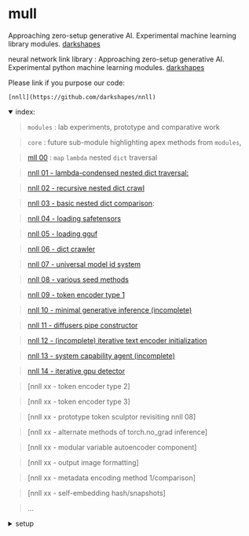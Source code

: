 # mull

Approaching zero-setup generative AI.  Experimental machine learning library modules. [darkshapes](https://github.com/darkshapes/)

neural network link library : Approaching zero-setup generative AI.
Experimental python machine learning modules. [darkshapes](https://github.com/darkshapes/)

Please link if you purpose our code:
```
[nnll](https://github.com/darkshapes/nnll)
```

<details open><summary>
index:

</summary>


> `modules` : lab experiments, prototype and comparative work

> `core` : future sub-module highlighting apex methods from `modules`,

> [mll 00](https://github.com/exdysa/mull/blob/a9d6af0c16c90b070df009340264a9d0d9349519/modules/mll_00/src.py#L29) :
> `map` `lambda`  nested `dict` traversal

> [nnll 01 - lambda-condensed nested dict traversal:](https://github.com/exdysa/nnll/blob/main/modules/nnll_01/src.py#L8)

> [nnll 02 - recursive nested dict crawl](https://github.com/exdysa/nnll/blob/main/modules/nnll_02/src.py#L76)

> [nnll 03 - basic nested dict comparison](https://github.com/exdysa/nnll/blob/main/modules/nnll_03/src.py#L19):

> [nnll 04 - loading safetensors](https://github.com/exdysa/nnll/blob/main/modules/nnll_04/src.py#L5)

> [nnll 05 - loading gguf](https://github.com/exdysa/nnll/blob/main/modules/nnll_05/src.py#L2)

> [nnll 06 - dict crawler](https://github.com/exdysa/nnll/blob/main/modules/nnll_06/src.py#L14)

> [nnll 07 - universal model id system](https://github.com/exdysa/nnll/blob/main/modules/nnll_07/src.py#L2)

> [nnll 08 - various seed methods](https://github.com/exdysa/nnll/blob/main/modules/nnll_08/src.py#L2)

> [nnll 09 - token encoder type 1](https://github.com/exdysa/nnll/modules/nnll_09/src.py#L12)

> [nnll 10 - minimal generative inference (incomplete)](https://github.com/exdysa/nnll/blob/main/modules/nnll_10/src.py#L15)

> [nnll 11 - diffusers pipe constructor](https://github.com/exdysa/nnll/blob/main/modules/nnll_11/src.py#L93)

> [nnll 12 -  (incomplete) iterative text encoder initialization](https://github.com/exdysa/nnll/blob/main/modules/nnll_12/src.py#L5)

> [nnll 13 - system capability agent (incomplete)](https://github.com/exdysa/nnll/blob/main/modules/nnll_13/src.py#L1)

> [nnll 14 - iterative gpu detector](https://github.com/exdysa/nnll/blob/main/modules/nnll_14/src.py#L7)

> [nnll xx - token encoder type 2]

> [nnll xx - token encoder type 3]

> [nnll xx - prototype token sculptor revisiting nnll 08]

> [nnll xx - alternate methods of torch.no_grad inference]

> [nnll xx - modular variable autoencoder component]

> [nnll xx - output image formatting]

> [nnll xx - metadata encoding method 1/comparison]

> [nnll xx - self-embedding hash/snapshots]

> ...
</details>

<details><summary>
setup

</summary>

###### create virtual environment
> ```
> py -3.12 -m venv .venv_null
> ``` -->

###### activate (windows)
> ```
> Set-ExecutionPolicy Bypass -Scope Process -Force; .venv_null\Scripts\Activate.ps1
> ```

###### activate( linux | macos)
> ```
> .venv_null\bin\activate
> ```

###### upgrade pip
> ```
> python -m pip install --upgrade pip
> ```

###### install torch (nvidia/cuda device)
> ```
> pip install torch==2.3.1+cu121 torchvision torchaudio xformers --index-url https://download.pytorch.org/whl/cu121
> ```

###### install torch (apple/mps device)
> ```
> pip install torch torchvision torchaudio xformers flash-attn
> ```

###### clone repo
> ```
> git clone https://github.com/exdysa/mull.git
> ```

###### add environment variables (windows)
>
> $env:HF_HUB_OFFLINE = "True"; $env:DISABLE_TELEMETRY = "YES"; $env:GIT_LFS_SKIP_SMUDGE = "1"
>

###### add environment variables (linux/macos)
>
> export HF_HUB_OFFLINE=True && export DISABLE_TELEMETRY=YES && export GIT_LFS_SKIP_SMUDGE=1
>

##### clone metadata
> ```
> git clone https://huggingface.co/stabilityai/stable-diffusion-xl-base-1.0 mull/metadata/STA-XL
> ```

</details>